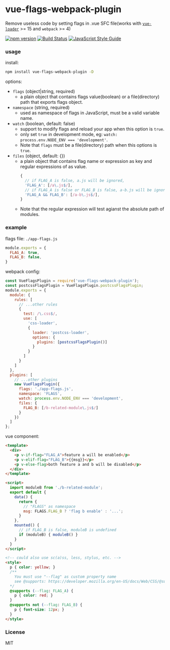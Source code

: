 # vue-flags-webpack-plugin
Remove useless code by setting flags in .vue SFC file(works with [`vue-loader`](https://github.com/vuejs/vue-loader) >= 15 and `webpack` >= 4)

[![npm version](https://img.shields.io/npm/v/vue-flags-webpack-plugin.svg)](https://www.npmjs.com/package/vue-flags-webpack-plugin)
[![Build Status](https://travis-ci.org/lovetingyuan/vue-flags-webpack-plugin.svg?branch=master)](https://travis-ci.org/lovetingyuan/vue-flags-webpack-plugin)
[![JavaScript Style Guide](https://img.shields.io/badge/code_style-standard-brightgreen.svg)](https://standardjs.com)

### usage

install:
```bash
npm install vue-flags-webpack-plugin -D
```

options:
* `flags` (object|string, required)
  + a plain object that contains flags value(boolean) or a file(directory) path that exports flags object.
* `namespace` (string, required)
  + used as namespace of flags in JavaScript, must be a valid variable name.
* `watch` (boolean, default: false)
  + support to modify flags and reload your app when this option is `true`.
  + only set `true` in development mode, eg: `watch: process.env.NODE_ENV === 'development'`.
  + Note that `flags` must be a file(directory) path when this options is `true`.
* `files` (object, default: {})
  + a plain object that contains flag name or expression as key and regular expressions of as value.
      ```javascript
      {
        // if FLAG_A is false, a.js will be ignored,
        'FLAG_A': [/a\.js$/],
        // if FLAG_A is false or FLAG_B is false, a-b.js will be ignored
        'FLAG_A && FLAG_B': [/a-b\.js$/],
      }
      ```
  + Note that the regular expression will test agianst the absolute path of modules.

### example
flags file: `./app-flags.js`
```javascript
module.exports = {
  FLAG_A: true,
  FLAG_B: false,
}
```

webpack config:
```javascript
const VueFlagsPlugin = require('vue-flags-webpack-plugin');
const postcssFlagsPlugin = VueFlagsPlugin.postcssFlagsPlugin;
module.exports = {
  module: {
    rules: [
      // ...other rules
      {
        test: /\.css$/,
        use: [
          'css-loader',
          {
            loader: 'postcss-loader',
            options: {
              plugins: [postcssFlagsPlugin()]
            }
          }
        ]
      }
    ]
  },
  plugins: [
    // ...other plugins
    new VueFlagsPlugin({
      flags: './app-flags.js',
      namespace: 'FLAGS',
      watch: process.env.NODE_ENV === 'development',
      files: {
        FLAG_B: [/b-related-module\.js$/]
      }
    })
  ]
};
```

vue component:
```html
<template>
  <div>
    <p v-if-flag="FLAG_A">feature a will be enabled</p>
    <p v-elif-flag="FLAG_B">{{msg}}</p>
    <p v-else-flag>both feature a and b will be disabled</p>
  </div>
</template>

<script>
  import moduleB from './b-related-module';
  export default {
    data() {
      return {
        // "FLAGS" as namespace
        msg: FLAGS.FLAG_B ? 'flag b enable' : '...';
      }
    },
    mounted() {
      // if FLAG_B is false, moduleB is undefined
      if (moduleB) { moduleB() }
    }
  }
</script>

<!-- could also use sc(a)ss, less, stylus, etc. -->
<style>
  p { color: yellow; }
  /**
    You must use "--flag" as custom property name
    see @supports: https://developer.mozilla.org/en-US/docs/Web/CSS/@supports
  */
  @supports (--flag: FLAG_A) {
    p { color: red; }
  }
  @supports not (--flag: FLAG_B) {
    p { font-size: 12px; }
  }
</style>
```

### License
MIT

